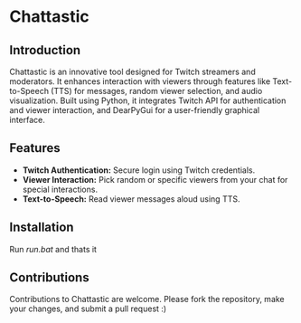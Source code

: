 # Chattastic

## Introduction
Chattastic is an innovative tool designed for Twitch streamers and moderators. It enhances interaction with viewers through features like Text-to-Speech (TTS) for messages, random viewer selection, and audio visualization. Built using Python, it integrates Twitch API for authentication and viewer interaction, and DearPyGui for a user-friendly graphical interface.

## Features
- **Twitch Authentication:** Secure login using Twitch credentials.
- **Viewer Interaction:** Pick random or specific viewers from your chat for special interactions.
- **Text-to-Speech:** Read viewer messages aloud using TTS.

## Installation
Run *run.bat* and thats it


## Contributions
Contributions to Chattastic are welcome. Please fork the repository, make your changes, and submit a pull request :)
